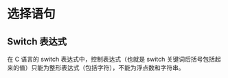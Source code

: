# 选择语句

## Switch 表达式

在 C 语言的 switch 表达式中，控制表达式（也就是 switch 关键词后括号包括起来的值）只能为整形表达式（包括字符），不能为浮点数和字符串。

